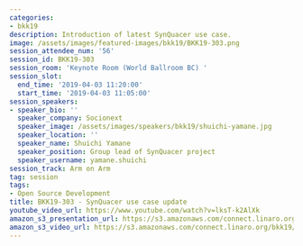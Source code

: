 ```yaml
---
categories:
- bkk19
description: Introduction of latest SynQuacer use case.
image: /assets/images/featured-images/bkk19/BKK19-303.png
session_attendee_num: '56'
session_id: BKK19-303
session_room: 'Keynote Room (World Ballroom BC) '
session_slot:
  end_time: '2019-04-03 11:20:00'
  start_time: '2019-04-03 11:05:00'
session_speakers:
- speaker_bio: ''
  speaker_company: Socionext
  speaker_image: /assets/images/speakers/bkk19/shuichi-yamane.jpg
  speaker_location: ''
  speaker_name: Shuichi Yamane
  speaker_position: Group lead of SynQuacer project
  speaker_username: yamane.shuichi
session_track: Arm on Arm
tag: session
tags:
- Open Source Development
title: BKK19-303 - SynQuacer use case update
youtube_video_url: https://www.youtube.com/watch?v=lksT-k2AlXk
amazon_s3_presentation_url: https://s3.amazonaws.com/connect.linaro.org/bkk19/presentations/bkk19-303.pdf
amazon_s3_video_url: https://s3.amazonaws.com/connect.linaro.org/bkk19/videos/bkk19-303.mp4
---
```

